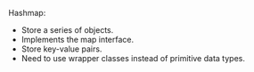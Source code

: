 Hashmap:

- Store a series of objects.
- Implements the map interface.
- Store key-value pairs.
- Need to use wrapper classes instead of primitive data types.
